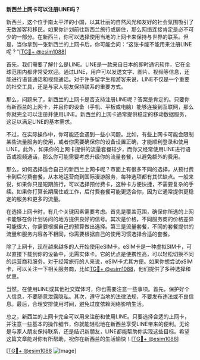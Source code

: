 **新西兰上网卡可以注册LINE吗？**

新西兰，这个位于南太平洋的小国，以其壮丽的自然风光和友好的社会氛围吸引了无数游客和移民。如果你计划前往新西兰旅行或居住，那么网络连接肯定是必不可少的一部分。在新西兰，你可以选择使用当地的上网卡来保持与世界的联系。但是，当你拿到一张新西兰的上网卡后，你可能会问：“这张卡能不能用来注册LINE呢？”[[TG💪+ @esim1088](https://t.me/s/esim1088)]

首先，我们需要了解什么是LINE。LINE是一款来自日本的即时通讯软件，它在全球范围内都非常受欢迎。通过LINE，用户可以发送文字、图片、视频等信息，还能进行语音通话和视频通话。对于许多留学生和游客来说，LINE不仅是一个重要的社交工具，还是与家人朋友保持联系的重要方式。

那么，问题来了，新西兰的上网卡是否支持注册LINE呢？答案是肯定的。只要你有新西兰的上网卡，并且你的设备（手机、平板或电脑）能够连接到互联网，那么你就完全可以注册并使用LINE。新西兰的上网卡通常提供稳定的移动数据服务，这足以满足LINE的基本需求。

不过，在实际操作中，你可能还会遇到一些小问题。比如，有些上网卡可能会限制某些流量服务的使用，或者你需要确保你的设备设置正确，才能顺利登录和使用LINE。此外，如果你的上网卡提供的流量套餐较少，而你又经常使用LINE进行语音或视频通话，那么你可能需要考虑升级你的流量套餐，以避免额外的费用。

那么，如何选择适合自己的新西兰上网卡呢？市面上有很多不同的选择，从预付费卡到后付费套餐，从本地运营商到国际漫游服务，每种选项都有其优缺点。一般来说，如果你只是短期旅行，可以选择预付费卡，这种卡方便快捷，不需要复杂的手续。如果你打算长期居住或工作，后付费套餐可能更适合你，因为它通常提供更稳定的服务和更多的流量。

在选择上网卡时，有几个关键因素需要考虑。首先是覆盖范围，确保你所选的上网卡能够在你计划访问的地方提供良好的信号。其次是价格，不同服务商的价格差异可能很大，你需要根据自己的预算做出选择。第三是流量套餐，不同的套餐提供的流量和服务内容各不相同，你需要根据自己的使用习惯选择合适的套餐。

除了上网卡，现在越来越多的人开始使用eSIM卡。eSIM卡是一种虚拟SIM卡，可以直接下载到你的设备中，无需实体卡。它的优点是便携性高，可以轻松切换不同的运营商和服务。对于经常旅行的人来说，eSIM卡尤其方便。如果你想尝试eSIM卡，可以关注一下相关服务商，比如[TG💪+ @esim1088](https://t.me/s/esim1088)，他们提供了多种选择和优惠。

当然，在使用LINE或其他社交媒体时，你也需要注意一些事项。首先，保护好个人信息，不要随意泄露隐私。其次，遵守当地的法律法规，不要发布违法或不良信息。最后，合理安排使用时间，避免过度依赖网络影响生活。

总之，新西兰的上网卡完全可以用来注册和使用LINE。只要选择合适的上网卡，并注意一些基本的操作细节，你就能轻松地在新西兰享受LINE带来的便利。无论是与家人朋友保持联系，还是结识新朋友，LINE都能帮助你实现这些目标。希望这篇文章能对你有所帮助，祝你在新西兰的生活愉快！[[TG💪+ @esim1088](https://t.me/s/esim1088)]

[[TG💪+ @esim1088](https://t.me/s/esim1088) ![Image](https://i.postimg.cc/4NQfJmqS/Snipaste-2025-05-13-00-14-12.png)]